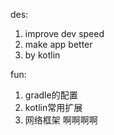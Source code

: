 des:
1. improve dev speed
2. make app better
3. by kotlin

fun:
1. gradle的配置
2. kotlin常用扩展
3. 网络框架
啊啊啊啊